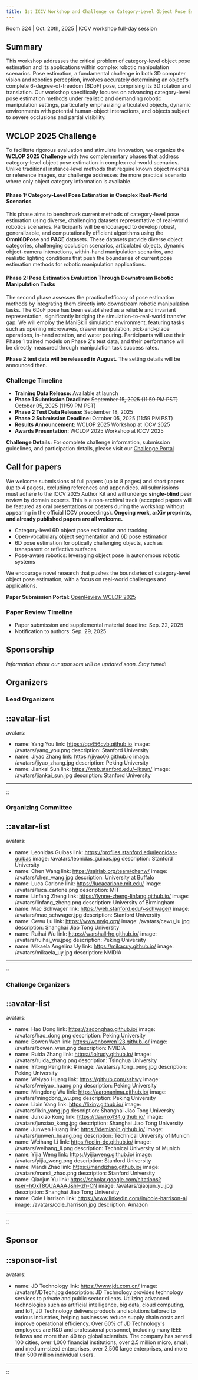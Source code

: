 ```yaml
---
title: 1st ICCV Workshop and Challenge on Category-Level Object Pose Estimation in the Wild
---
```


<p class="text-center">
  Room 324 | Oct. 20th, 2025 | ICCV workshop full-day session
</p>

## Summary

This workshop addresses the critical problem of category-level object pose estimation and its applications within complex robotic manipulation scenarios. Pose estimation, a fundamental challenge in both 3D computer vision and robotics perception, involves accurately determining an object's complete 6-degree-of-freedom (6DoF) pose, comprising its 3D rotation and translation. Our workshop specifically focuses on advancing category-level pose estimation methods under realistic and demanding robotic manipulation settings, particularly emphasizing articulated objects, dynamic environments with potential human-object interactions, and objects subject to severe occlusions and partial visibility.

## WCLOP 2025 Challenge

To facilitate rigorous evaluation and stimulate innovation, we organize the **WCLOP 2025 Challenge** with two complementary phases that address category-level object pose estimation in complex real-world scenarios. Unlike traditional instance-level methods that require known object meshes or reference images, our challenge addresses the more practical scenario where only object category information is available.

#### Phase 1: Category-Level Pose Estimation in Complex Real-World Scenarios

This phase aims to benchmark current methods of category-level pose estimation using diverse, challenging datasets representative of real-world robotics scenarios. Participants will be encouraged to develop robust, generalizable, and computationally efficient algorithms using the **Omni6DPose** and **PACE** datasets. These datasets provide diverse object categories, challenging occlusion scenarios, articulated objects, dynamic object-camera interactions, within-hand manipulation scenarios, and realistic lighting conditions that push the boundaries of current pose estimation methods for robotic manipulation applications.

#### Phase 2: Pose Estimation Evaluation Through Downstream Robotic Manipulation Tasks

The second phase assesses the practical efficacy of pose estimation methods by integrating them directly into downstream robotic manipulation tasks. The 6DoF pose has been established as a reliable and invariant representation, significantly bridging the simulation-to-real-world transfer gap. We will employ the ManiSkill simulation environment, featuring tasks such as opening microwaves, drawer manipulation, pick-and-place operations, in-hand rotation, and water pouring. Participants will use their Phase 1 trained models on Phase 2's test data, and their performance will be directly measured through manipulation task success rates.

**Phase 2 test data will be released in August.** The setting details will be announced then.

### Challenge Timeline

- **Training Data Release:** Available at launch
- **Phase 1 Submission Deadline:** ~~September 15, 2025 (11:59 PM PST)~~ October 05, 2025 (11:59 PM PST)
- **Phase 2 Test Data Release:** September 18, 2025
- **Phase 2 Submission Deadline:** October 05, 2025 (11:59 PM PST)
- **Results Announcement:** WCLOP 2025 Workshop at ICCV 2025
- **Awards Presentation:** WCLOP 2025 Workshop at ICCV 2025

**Challenge Details:** For complete challenge information, submission guidelines, and participation details, please visit our [Challenge Portal](https://www.codabench.org/competitions/9742/)

<!-- ![Example image (place image in public folder)](/img/teaser-min.png) -->

## Call for papers

We welcome submissions of full papers (up to 8 pages) and short papers (up to 4 pages), excluding references and appendices. All submissions must adhere to the ICCV 2025 Author Kit and will undergo **single-blind** peer review by domain experts. This is a non-archival track (accepted papers will be featured as oral presentations or posters during the workshop without appearing in the official ICCV proceedings). **Ongoing work, arXiv preprints, and already published papers are all welcome.**

- Category-level 6D object pose estimation and tracking
- Open-vocabulary object segmentation and 6D pose estimation
- 6D pose estimation for optically challenging objects, such as transparent or reflective surfaces
- Pose-aware robotics: leveraging object pose in autonomous robotic systems

We encourage novel research that pushes the boundaries of category-level object pose estimation, with a focus on real-world challenges and applications.

**Paper Submission Portal:** [OpenReview WCLOP 2025](https://openreview.net/group?id=thecvf.com/ICCV/2025/Workshop/WCLOP)

### Paper Review Timeline

- Paper submission and supplemental material deadline: Sep. 22, 2025
- Notification to authors: Sep. 29, 2025

## Sponsorship

*Information about our sponsors will be updated soon. Stay tuned!*

<!-- Sponsor logos and information will be added here -->

## Organizers

### Lead Organizers

::avatar-list
---
avatars:
  - name: Yang You
    link: https://qq456cvb.github.io
    image: /avatars/yang_you.png
    description: Stanford University
  - name: Jiyao Zhang
    link: https://jiyao06.github.io
    image: /avatars/jiyao_zhang.jpg
    description: Peking University
  - name: Jiankai Sun
    link: https://web.stanford.edu/~jksun/
    image: /avatars/jiankai_sun.jpg
    description: Stanford University
---
::

### Organizing Committee

::avatar-list
---
avatars:
  - name: Leonidas Guibas
    link: https://profiles.stanford.edu/leonidas-guibas
    image: /avatars/leonidas_guibas.jpg
    description: Stanford University
  - name: Chen Wang
    link: https://sairlab.org/team/chenw/
    image: /avatars/chen_wang.jpg
    description: University at Buffalo
  - name: Luca Carlone
    link: https://lucacarlone.mit.edu/
    image: /avatars/luca_carlone.png
    description: MIT
  - name: Linfang Zheng
    link: https://lynne-zheng-linfang.github.io/
    image: /avatars/linfang_zheng.png
    description: University of Birmingham
  - name: Mac Schwager
    link: https://web.stanford.edu/~schwager/
    image: /avatars/mac_schwager.jpg
    description: Stanford University
  - name: Cewu Lu
    link: https://www.mvig.org/
    image: /avatars/cewu_lu.jpg
    description: Shanghai Jiao Tong University
  - name: Ruihai Wu
    link: https://warshallrho.github.io/
    image: /avatars/ruihai_wu.jpeg
    description: Peking University
  - name: Mikaela Angelina Uy
    link: https://mikacuy.github.io/
    image: /avatars/mikaela_uy.jpg
    description: NVIDIA
---
::

### Challenge Organizers

::avatar-list
---
avatars:
  - name: Hao Dong
    link: https://zsdonghao.github.io/
    image: /avatars/hao_dong.png
    description: Peking University
  - name: Bowen Wen
    link: https://wenbowen123.github.io/
    image: /avatars/bowen_wen.png
    description: NVIDIA
  - name: Ruida Zhang
    link: https://lolrudy.github.io/
    image: /avatars/ruida_zhang.png
    description: Tsinghua University
  - name: Yitong Peng
    link: #
    image: /avatars/yitong_peng.jpg
    description: Peking University
  - name: Weiyao Huang
    link: https://github.com/sshwy
    image: /avatars/weiyao_huang.png
    description: Peking University
  - name: Mingdong Wu
    link: https://aaronanima.github.io/
    image: /avatars/mingdong_wu.png
    description: Peking University
  - name: Lixin Yang
    link: https://lixiny.github.io/
    image: /avatars/lixin_yang.jpg
    description: Shanghai Jiao Tong University
  - name: Junxiao Kong
    link: https://dawnx434.github.io/
    image: /avatars/junxiao_kong.jpg
    description: Shanghai Jiao Tong University
  - name: Junwen Huang
    link: https://demianjh.github.io/
    image: /avatars/junwen_huang.png
    description: Technical University of Munich
  - name: Weihang Li
    link: https://colin-de.github.io/
    image: /avatars/weihang_li.png
    description: Technical University of Munich
  - name: Yijia Weng
    link: https://yijiaweng.github.io/
    image: /avatars/yijia_weng.png
    description: Stanford University
  - name: Mandi Zhao
    link: https://mandizhao.github.io/
    image: /avatars/mandi_zhao.png
    description: Stanford University
  - name: Qiaojun Yu
    link: https://scholar.google.com/citations?user=hOxT8QUAAAAJ&hl=zh-CN
    image: /avatars/qiaojun_yu.jpg
    description: Shanghai Jiao Tong University
  - name: Cole Harrison
    link: https://www.linkedin.com/in/cole-harrison-ai
    image: /avatars/cole_harrison.jpg
    description: Amazon
---
::

## Sponsor

::sponsor-list
---
avatars:
  - name: JD Technology
    link: https://www.jdt.com.cn/
    image: /avatars/JDTech.jpg
    description: JD Technology provides technology services to private and public sector clients. Utilizing advanced technologies such as artificial intelligence, big data, cloud computing, and IoT, JD Technology delivers products and solutions tailored to various industries, helping businesses reduce supply chain costs and improve operational efficiency. Over 60% of JD Technology's employees are R&D and professional personnel, including many IEEE fellows and more than 40 top global scientists. The company has served 100 cities, over 1,000 financial institutions, over 2.5 million micro, small, and medium-sized enterprises, over 2,500 large enterprises, and more than 500 million individual users.
---
::